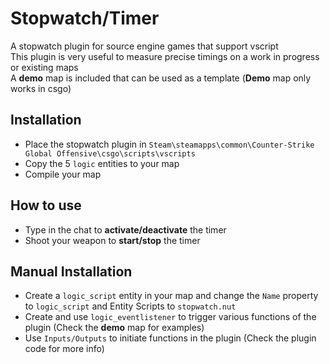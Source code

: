 # Stopwatch/Timer
A stopwatch plugin for source engine games that support vscript  
This plugin is very useful to measure precise timings on a work in progress or existing maps  
A **demo** map is included that can be used as a template (**Demo** map only works in csgo)  
## Installation
- Place the stopwatch plugin in `Steam\steamapps\common\Counter-Strike Global Offensive\csgo\scripts\vscripts`
- Copy the 5 `logic` entities to your map
- Compile your map
## How to use
- Type in the chat to **activate/deactivate** the timer
- Shoot your weapon to **start/stop** the timer
## Manual Installation
- Create a `logic_script` entity in your map and change the `Name` property to `logic_script` and Entity Scripts to `stopwatch.nut`
- Create and use `logic_eventlistener` to trigger various functions of the plugin (Check the **demo** map for examples)
- Use `Inputs/Outputs` to initiate functions in the plugin (Check the plugin code for more info)
